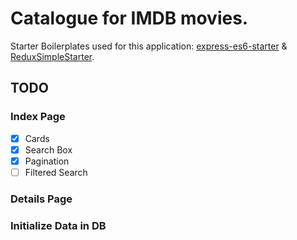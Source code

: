 # Catalogue for IMDB movies.

Starter Boilerplates used for this application: [express-es6-starter](https://github.com/tomyitav/express-es6-starter) & [ReduxSimpleStarter](https://github.com/StephenGrider/ReduxSimpleStarter).

## TODO

### Index Page
- [x] Cards
- [x] Search Box
- [x] Pagination
- [ ] Filtered Search

### Details Page

### Initialize Data in DB
